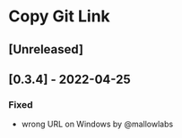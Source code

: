 <!-- Keep a Changelog guide -> https://keepachangelog.com -->

# Copy Git Link

## [Unreleased]

## [0.3.4] - 2022-04-25
### Fixed
- wrong URL on Windows by @mallowlabs
